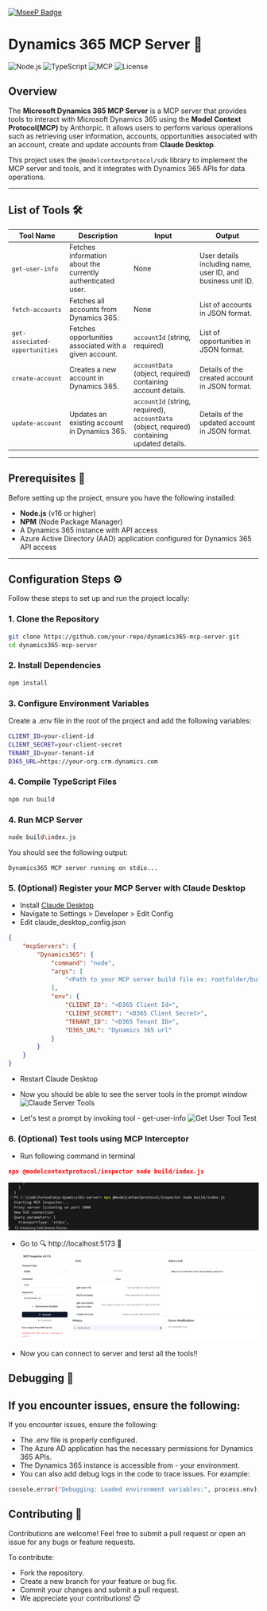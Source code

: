 [![MseeP Badge](https://mseep.net/pr/srikanth-paladugula-mcp-dynamics365-server-badge.jpg)](https://mseep.ai/app/srikanth-paladugula-mcp-dynamics365-server)

# Dynamics 365 MCP Server 🚀

![Node.js](https://img.shields.io/badge/Node.js-v16%2B-green)
![TypeScript](https://img.shields.io/badge/TypeScript-4.x-blue)
![MCP](https://img.shields.io/badge/MCP-orange)
![License](https://img.shields.io/badge/License-MIT-yellow)

## Overview

The **Microsoft Dynamics 365 MCP Server** is a MCP server that provides tools to interact with Microsoft Dynamics 365 using the **Model Context Protocol(MCP)** by Anthorpic. It allows users to perform various operations such as retrieving user information, accounts, opportunities associated with an account, create and update accounts from **Claude Desktop**.

This project uses the `@modelcontextprotocol/sdk` library to implement the MCP server and tools, and it integrates with Dynamics 365 APIs for data operations.

---

## List of Tools 🛠️

| **Tool Name**                  | **Description**                                             | **Input**                                                                                    | **Output**                                                  |
| ------------------------------ | ----------------------------------------------------------- | -------------------------------------------------------------------------------------------- | ----------------------------------------------------------- |
| `get-user-info`                | Fetches information about the currently authenticated user. | None                                                                                         | User details including name, user ID, and business unit ID. |
| `fetch-accounts`               | Fetches all accounts from Dynamics 365.                     | None                                                                                         | List of accounts in JSON format.                            |
| `get-associated-opportunities` | Fetches opportunities associated with a given account.      | `accountId` (string, required)                                                               | List of opportunities in JSON format.                       |
| `create-account`               | Creates a new account in Dynamics 365.                      | `accountData` (object, required) containing account details.                                 | Details of the created account in JSON format.              |
| `update-account`               | Updates an existing account in Dynamics 365.                | `accountId` (string, required), `accountData` (object, required) containing updated details. | Details of the updated account in JSON format.              |

---

## Prerequisites 📝

Before setting up the project, ensure you have the following installed:

- **Node.js** (v16 or higher)
- **NPM** (Node Package Manager)
- A Dynamics 365 instance with API access
- Azure Active Directory (AAD) application configured for Dynamics 365 API access

---

## Configuration Steps ⚙️

Follow these steps to set up and run the project locally:

### 1. Clone the Repository

```sh
git clone https://github.com/your-repo/dynamics365-mcp-server.git
cd dynamics365-mcp-server
```

### 2. Install Dependencies

```sh
npm install
```

### 3. Configure Environment Variables

Create a .env file in the root of the project and add the following variables:

```sh
CLIENT_ID=your-client-id
CLIENT_SECRET=your-client-secret
TENANT_ID=your-tenant-id
D365_URL=https://your-org.crm.dynamics.com

```

### 4. Compile TypeScript Files

```sh
npm run build

```

### 4. Run MCP Server

```sh
node build\index.js
```

You should see the following output:

```plaintext
Dynamics365 MCP server running on stdio...
```
### 5. (Optional) Register your MCP Server with Claude Desktop
- Install [Claude Desktop](https://claude.ai/download)
- Navigate to Settings > Developer > Edit Config
- Edit claude_desktop_config.json
```json
{
    "mcpServers": {
        "Dynamics365": {
            "command": "node",
            "args": [
                "<Path to your MCP server build file ex: rootfolder/build/index.js>"
            ],
            "env": {
                "CLIENT_ID": "<D365 Client Id>",
                "CLIENT_SECRET": "<D365 Client Secret>",
                "TENANT_ID": "<D365 Tenant ID>",
                "D365_URL": "Dynamics 365 url"
            }
        }
    }
}
```
- Restart Claude Desktop 
- Now you should be able to see the server tools in the prompt window
![ Claude Server Tools](/images/Claude_Server_Tools_Setup.png)

- Let's test a prompt by invoking tool - get-user-info
![ Get User Tool Test](/images/get_user_tool_test.png)

### 6. (Optional) Test tools using MCP Interceptor
- Run following command in terminal
```json
npx @modelcontextprotocol/inspector node build/index.js
```
![ Interceptor commange](/images/Interceptor.png)

- Go to 🔍  http://localhost:5173 🚀
![ Interceptor](/images/Inspector.png)

- Now you can connect to server and terst all the tools!!


## Debugging 🐛

## If you encounter issues, ensure the following:

If you encounter issues, ensure the following:

- The .env file is properly configured.
- The Azure AD application has the necessary permissions for Dynamics 365 APIs.
- The Dynamics 365 instance is accessible from - your environment.
- You can also add debug logs in the code to trace issues. For example:

```sh
console.error("Debugging: Loaded environment variables:", process.env);
```

## Contributing 🤝

Contributions are welcome! Feel free to submit a pull request or open an issue for any bugs or feature requests.

To contribute:

- Fork the repository.
- Create a new branch for your feature or bug fix.
- Commit your changes and submit a pull request.
- We appreciate your contributions! 😊
